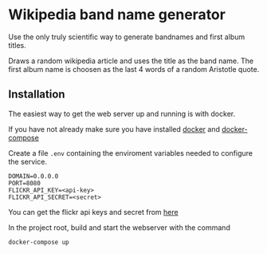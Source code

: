 # Wikipedia band name generator

Use the only truly scientific way to generate bandnames and first album titles.

Draws a random wikipedia article and uses the title as the band name. The first album name is choosen as the last 4 words of a random Aristotle quote.

## Installation

The easiest way to get the web server up and running is with docker. 

If you have not already make sure you have installed
[docker](https://docs.docker.com/get-docker/) and
[docker-compose](https://docs.docker.com/compose/install/)

Create a file `.env` containing the enviroment variables needed to configure
the service.

```shell
DOMAIN=0.0.0.0
PORT=8080
FLICKR_API_KEY=<api-key>
FLICKR_API_SECRET=<secret>
```

You can get the flickr api keys and secret from
[here](https://www.flickr.com/services/api/misc.api_keys.html)

In the project root, build and start the webserver with the command

``` shell
docker-compose up
```
